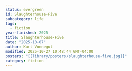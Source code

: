 ```yaml
---
status: evergreen
id: Slaughterhouse-Five
subcategory: life
tags:
  - fiction
year-finished: 2025
title: Slaughterhouse-Five
date: "2025-10-07"
author: Kurt Vonnegut
modified: 2025-10-27 10:48:44 GMT-04:00
posters: "[[library/posters/slaughterhouse-five.jpg]]"
category: fiction
---
```

